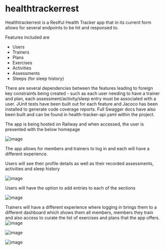 # healthtrackerrest

Healthtrackerrest is a Restful Health Tracker app that in its current form allows for several endpoints to be hit and responsed to.

Features included are
- Users
- Trainers
- Plans
- Exercises
- Activities
- Assessments
- Sleeps (for sleep history)

There are several dependencies between the features leading to foreign key constraints being created - such as each user needing to have a trainer and plan, each assessment/activity/sleep entry must be associated with a user.
JUnit tests have been built out for each feature and Jacoco has been installed to generate code coverage reports.
Full Swagger docs have also been built and can be found in health-tracker-api.yaml within the project.

The app is being hosted on Railway and when accessed, the user is presented with the below homepage

![image](https://github.com/SeamusMcCarthy/healthtrackerrest/assets/47305550/5235f3bc-ffae-4ec7-9722-d0adebeb38fb)

The app allows for members and trainers to log in and each will have a different experience. 

Users will see their profile details as well as their recorded assessments, activities and sleep history

![image](https://github.com/SeamusMcCarthy/healthtrackerrest/assets/47305550/fbb162b0-c26b-4e97-b6e0-d8073bd40fef)

Users will have the option to add entries to each of the sections

![image](https://github.com/SeamusMcCarthy/healthtrackerrest/assets/47305550/f9fa7d76-e495-4628-aa7a-f7b0bd09961d)

Trainers will have a different experience where logging in brings them to a different dashboard which shows them all members, members they train and also access to curate the list of exercises and plans that the app offers.
![image](https://github.com/SeamusMcCarthy/healthtrackerrest/assets/47305550/30046a01-5bf0-4788-8d02-0ba0ad719534)

![image](https://github.com/SeamusMcCarthy/healthtrackerrest/assets/47305550/b035a187-501d-4499-9169-788c739b9f39)

![image](https://github.com/SeamusMcCarthy/healthtrackerrest/assets/47305550/dde25f63-e6c0-4215-a740-760250e8cae0)





